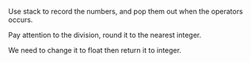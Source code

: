 Use stack to record the numbers, and pop them out when the operators occurs.

Pay attention to the division, round it to the nearest integer.

We need to change it to float then return it to integer.
